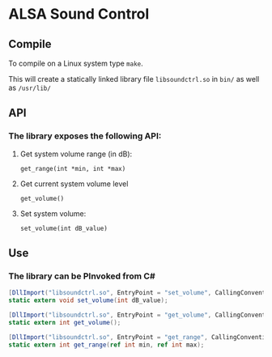 # ALSA Sound Control

## Compile

To compile on a Linux system type `make`. 

This will create a statically linked library file  `libsoundctrl.so` in `bin/` as well as `/usr/lib/`

## API

### The library exposes the following API:

1. Get system volume range (in dB):
	
	`get_range(int *min, int *max)`

2. Get current system volume level 

	`get_volume()`

3. Set system volume:

	`set_volume(int dB_value)`

## Use

### The library can be PInvoked from C#

```C#
[DllImport("libsoundctrl.so", EntryPoint = "set_volume", CallingConvention = CallingConvention.Cdecl)]
static extern void set_volume(int dB_value);

[DllImport("libsoundctrl.so", EntryPoint = "get_volume", CallingConvention = CallingConvention.Cdecl)]
static extern int get_volume();

[DllImport("libsoundctrl.so", EntryPoint = "get_range", CallingConvention = CallingConvention.Cdecl)]
static extern int get_range(ref int min, ref int max);
```
